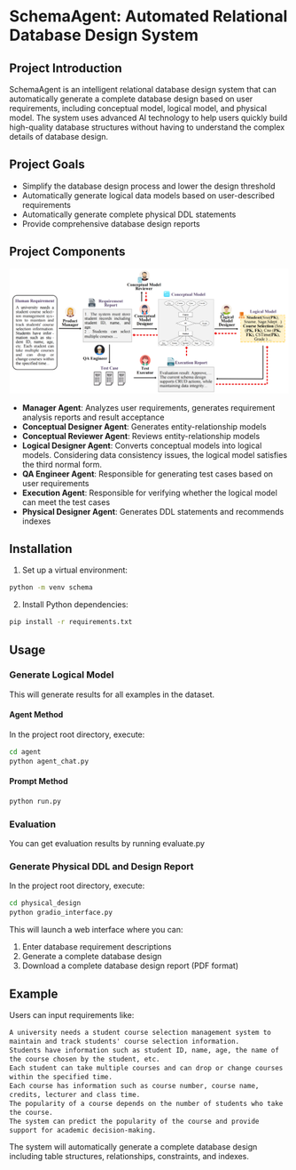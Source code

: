 # SchemaAgent: Automated Relational Database Design System

## Project Introduction

SchemaAgent is an intelligent relational database design system that can automatically generate a complete database design based on user requirements, including conceptual model, logical model, and physical model. The system uses advanced AI technology to help users quickly build high-quality database structures without having to understand the complex details of database design.

## Project Goals

- Simplify the database design process and lower the design threshold
- Automatically generate logical data models based on user-described requirements
- Automatically generate complete physical DDL statements
- Provide comprehensive database design reports

## Project Components

<p align="center">
  <img src="pics/framework_cross.png" alt="SchemaAgent Framework">
</p>

- **Manager Agent**: Analyzes user requirements, generates requirement analysis reports and result acceptance
- **Conceptual Designer Agent**: Generates entity-relationship models
- **Conceptual Reviewer Agent**: Reviews entity-relationship models
- **Logical Designer Agent**: Converts conceptual models into logical models. Considering data consistency issues, the logical model satisfies the third normal form.
- **QA Engineer Agent**: Responsible for generating test cases based on user requirements
- **Execution Agent**: Responsible for verifying whether the logical model can meet the test cases
- **Physical Designer Agent**: Generates DDL statements and recommends indexes

## Installation
1. Set up a virtual environment:
```bash
python -m venv schema
```

2. Install Python dependencies:
```bash
pip install -r requirements.txt
```

## Usage

### Generate Logical Model

This will generate results for all examples in the dataset.

#### Agent Method
In the project root directory, execute:
```bash
cd agent
python agent_chat.py
```
#### Prompt Method
```bash
python run.py
```

### Evaluation

You can get evaluation results by running evaluate.py

### Generate Physical DDL and Design Report

In the project root directory, execute:
```bash
cd physical_design
python gradio_interface.py
```

This will launch a web interface where you can:
1. Enter database requirement descriptions
2. Generate a complete database design
3. Download a complete database design report (PDF format)

## Example

Users can input requirements like:
```
A university needs a student course selection management system to maintain and track students' course selection information. 
Students have information such as student ID, name, age, the name of the course chosen by the student, etc. 
Each student can take multiple courses and can drop or change courses within the specified time. 
Each course has information such as course number, course name, credits, lecturer and class time. 
The popularity of a course depends on the number of students who take the course. 
The system can predict the popularity of the course and provide support for academic decision-making.
```

The system will automatically generate a complete database design including table structures, relationships, constraints, and indexes.



